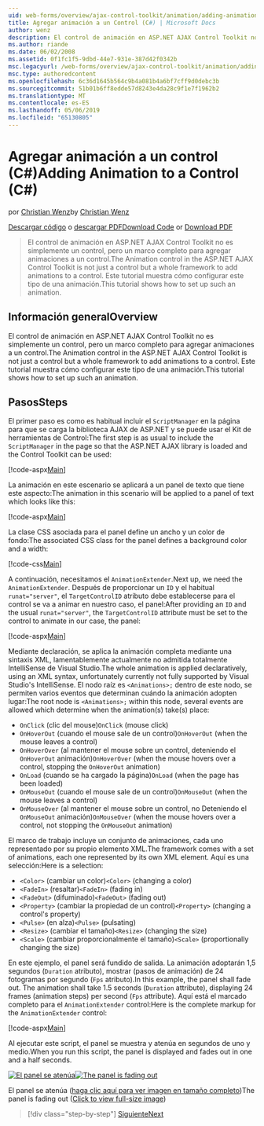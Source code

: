 ```yaml
---
uid: web-forms/overview/ajax-control-toolkit/animation/adding-animation-to-a-control-cs
title: Agregar animación a un Control (C#) | Microsoft Docs
author: wenz
description: El control de animación en ASP.NET AJAX Control Toolkit no es simplemente un control, pero un marco completo para agregar animaciones a un control. Este tutorial se muestra cómo...
ms.author: riande
ms.date: 06/02/2008
ms.assetid: 0f1fc1f5-9dbd-44e7-931e-387d42f0342b
msc.legacyurl: /web-forms/overview/ajax-control-toolkit/animation/adding-animation-to-a-control-cs
msc.type: authoredcontent
ms.openlocfilehash: 6c36d1645b564c9b4a081b4a6bf7cff9d0debc3b
ms.sourcegitcommit: 51b01b6ff8edde57d8243e4da28c9f1e7f1962b2
ms.translationtype: MT
ms.contentlocale: es-ES
ms.lasthandoff: 05/06/2019
ms.locfileid: "65130805"
---
```

# <a name="adding-animation-to-a-control-c"></a><span data-ttu-id="f8877-104">Agregar animación a un control (C#)</span><span class="sxs-lookup"><span data-stu-id="f8877-104">Adding Animation to a Control (C#)</span></span>

<span data-ttu-id="f8877-105">por [Christian Wenz](https://github.com/wenz)</span><span class="sxs-lookup"><span data-stu-id="f8877-105">by [Christian Wenz](https://github.com/wenz)</span></span>

<span data-ttu-id="f8877-106">[Descargar código](http://download.microsoft.com/download/f/9/a/f9a26acd-8df4-4484-8a18-199e4598f411/Animation1.cs.zip) o [descargar PDF](http://download.microsoft.com/download/6/7/1/6718d452-ff89-4d3f-a90e-c74ec2d636a3/animation1CS.pdf)</span><span class="sxs-lookup"><span data-stu-id="f8877-106">[Download Code](http://download.microsoft.com/download/f/9/a/f9a26acd-8df4-4484-8a18-199e4598f411/Animation1.cs.zip) or [Download PDF](http://download.microsoft.com/download/6/7/1/6718d452-ff89-4d3f-a90e-c74ec2d636a3/animation1CS.pdf)</span></span>

> <span data-ttu-id="f8877-107">El control de animación en ASP.NET AJAX Control Toolkit no es simplemente un control, pero un marco completo para agregar animaciones a un control.</span><span class="sxs-lookup"><span data-stu-id="f8877-107">The Animation control in the ASP.NET AJAX Control Toolkit is not just a control but a whole framework to add animations to a control.</span></span> <span data-ttu-id="f8877-108">Este tutorial muestra cómo configurar este tipo de una animación.</span><span class="sxs-lookup"><span data-stu-id="f8877-108">This tutorial shows how to set up such an animation.</span></span>

## <a name="overview"></a><span data-ttu-id="f8877-109">Información general</span><span class="sxs-lookup"><span data-stu-id="f8877-109">Overview</span></span>

<span data-ttu-id="f8877-110">El control de animación en ASP.NET AJAX Control Toolkit no es simplemente un control, pero un marco completo para agregar animaciones a un control.</span><span class="sxs-lookup"><span data-stu-id="f8877-110">The Animation control in the ASP.NET AJAX Control Toolkit is not just a control but a whole framework to add animations to a control.</span></span> <span data-ttu-id="f8877-111">Este tutorial muestra cómo configurar este tipo de una animación.</span><span class="sxs-lookup"><span data-stu-id="f8877-111">This tutorial shows how to set up such an animation.</span></span>

## <a name="steps"></a><span data-ttu-id="f8877-112">Pasos</span><span class="sxs-lookup"><span data-stu-id="f8877-112">Steps</span></span>

<span data-ttu-id="f8877-113">El primer paso es como es habitual incluir el `ScriptManager` en la página para que se carga la biblioteca AJAX de ASP.NET y se puede usar el Kit de herramientas de Control:</span><span class="sxs-lookup"><span data-stu-id="f8877-113">The first step is as usual to include the `ScriptManager` in the page so that the ASP.NET AJAX library is loaded and the Control Toolkit can be used:</span></span>

[!code-aspx[Main](adding-animation-to-a-control-cs/samples/sample1.aspx)]

<span data-ttu-id="f8877-114">La animación en este escenario se aplicará a un panel de texto que tiene este aspecto:</span><span class="sxs-lookup"><span data-stu-id="f8877-114">The animation in this scenario will be applied to a panel of text which looks like this:</span></span>

[!code-aspx[Main](adding-animation-to-a-control-cs/samples/sample2.aspx)]

<span data-ttu-id="f8877-115">La clase CSS asociada para el panel define un ancho y un color de fondo:</span><span class="sxs-lookup"><span data-stu-id="f8877-115">The associated CSS class for the panel defines a background color and a width:</span></span>

[!code-css[Main](adding-animation-to-a-control-cs/samples/sample3.css)]

<span data-ttu-id="f8877-116">A continuación, necesitamos el `AnimationExtender`.</span><span class="sxs-lookup"><span data-stu-id="f8877-116">Next up, we need the `AnimationExtender`.</span></span> <span data-ttu-id="f8877-117">Después de proporcionar un `ID` y el habitual `runat="server"`, el `TargetControlID` atributo debe establecerse para el control se va a animar en nuestro caso, el panel:</span><span class="sxs-lookup"><span data-stu-id="f8877-117">After providing an `ID` and the usual `runat="server"`, the `TargetControlID` attribute must be set to the control to animate in our case, the panel:</span></span>

[!code-aspx[Main](adding-animation-to-a-control-cs/samples/sample4.aspx)]

<span data-ttu-id="f8877-118">Mediante declaración, se aplica la animación completa mediante una sintaxis XML, lamentablemente actualmente no admitida totalmente IntelliSense de Visual Studio.</span><span class="sxs-lookup"><span data-stu-id="f8877-118">The whole animation is applied declaratively, using an XML syntax, unfortunately currently not fully supported by Visual Studio's IntelliSense.</span></span> <span data-ttu-id="f8877-119">El nodo raíz es `<Animations>;` dentro de este nodo, se permiten varios eventos que determinan cuándo la animación adopten lugar:</span><span class="sxs-lookup"><span data-stu-id="f8877-119">The root node is `<Animations>;` within this node, several events are allowed which determine when the animation(s) take(s) place:</span></span>

- <span data-ttu-id="f8877-120">`OnClick` (clic del mouse)</span><span class="sxs-lookup"><span data-stu-id="f8877-120">`OnClick` (mouse click)</span></span>
- <span data-ttu-id="f8877-121">`OnHoverOut` (cuando el mouse sale de un control)</span><span class="sxs-lookup"><span data-stu-id="f8877-121">`OnHoverOut` (when the mouse leaves a control)</span></span>
- <span data-ttu-id="f8877-122">`OnHoverOver` (al mantener el mouse sobre un control, deteniendo el `OnHoverOut` animación)</span><span class="sxs-lookup"><span data-stu-id="f8877-122">`OnHoverOver` (when the mouse hovers over a control, stopping the `OnHoverOut` animation)</span></span>
- <span data-ttu-id="f8877-123">`OnLoad` (cuando se ha cargado la página)</span><span class="sxs-lookup"><span data-stu-id="f8877-123">`OnLoad` (when the page has been loaded)</span></span>
- <span data-ttu-id="f8877-124">`OnMouseOut` (cuando el mouse sale de un control)</span><span class="sxs-lookup"><span data-stu-id="f8877-124">`OnMouseOut` (when the mouse leaves a control)</span></span>
- <span data-ttu-id="f8877-125">`OnMouseOver` (al mantener el mouse sobre un control, no Deteniendo el `OnMouseOut` animación)</span><span class="sxs-lookup"><span data-stu-id="f8877-125">`OnMouseOver` (when the mouse hovers over a control, not stopping the `OnMouseOut` animation)</span></span>

<span data-ttu-id="f8877-126">El marco de trabajo incluye un conjunto de animaciones, cada uno representado por su propio elemento XML.</span><span class="sxs-lookup"><span data-stu-id="f8877-126">The framework comes with a set of animations, each one represented by its own XML element.</span></span> <span data-ttu-id="f8877-127">Aquí es una selección:</span><span class="sxs-lookup"><span data-stu-id="f8877-127">Here is a selection:</span></span>

- <span data-ttu-id="f8877-128">`<Color>` (cambiar un color)</span><span class="sxs-lookup"><span data-stu-id="f8877-128">`<Color>` (changing a color)</span></span>
- <span data-ttu-id="f8877-129">`<FadeIn>` (resaltar)</span><span class="sxs-lookup"><span data-stu-id="f8877-129">`<FadeIn>` (fading in)</span></span>
- <span data-ttu-id="f8877-130">`<FadeOut>` (difuminado)</span><span class="sxs-lookup"><span data-stu-id="f8877-130">`<FadeOut>` (fading out)</span></span>
- <span data-ttu-id="f8877-131">`<Property>` (cambiar la propiedad de un control)</span><span class="sxs-lookup"><span data-stu-id="f8877-131">`<Property>` (changing a control's property)</span></span>
- <span data-ttu-id="f8877-132">`<Pulse>` (en alza)</span><span class="sxs-lookup"><span data-stu-id="f8877-132">`<Pulse>` (pulsating)</span></span>
- <span data-ttu-id="f8877-133">`<Resize>` (cambiar el tamaño)</span><span class="sxs-lookup"><span data-stu-id="f8877-133">`<Resize>` (changing the size)</span></span>
- <span data-ttu-id="f8877-134">`<Scale>` (cambiar proporcionalmente el tamaño)</span><span class="sxs-lookup"><span data-stu-id="f8877-134">`<Scale>` (proportionally changing the size)</span></span>

<span data-ttu-id="f8877-135">En este ejemplo, el panel será fundido de salida. La animación adoptarán 1,5 segundos (`Duration` atributo), mostrar (pasos de animación) de 24 fotogramas por segundo (`Fps` atributo).</span><span class="sxs-lookup"><span data-stu-id="f8877-135">In this example, the panel shall fade out. The animation shall take 1.5 seconds (`Duration` attribute), displaying 24 frames (animation steps) per second (`Fps` attribute).</span></span> <span data-ttu-id="f8877-136">Aquí está el marcado completo para el `AnimationExtender` control:</span><span class="sxs-lookup"><span data-stu-id="f8877-136">Here is the complete markup for the `AnimationExtender` control:</span></span>

[!code-aspx[Main](adding-animation-to-a-control-cs/samples/sample5.aspx)]

<span data-ttu-id="f8877-137">Al ejecutar este script, el panel se muestra y atenúa en segundos de uno y medio.</span><span class="sxs-lookup"><span data-stu-id="f8877-137">When you run this script, the panel is displayed and fades out in one and a half seconds.</span></span>

<span data-ttu-id="f8877-138">[![El panel se atenúa](adding-animation-to-a-control-cs/_static/image2.png)](adding-animation-to-a-control-cs/_static/image1.png)</span><span class="sxs-lookup"><span data-stu-id="f8877-138">[![The panel is fading out](adding-animation-to-a-control-cs/_static/image2.png)](adding-animation-to-a-control-cs/_static/image1.png)</span></span>

<span data-ttu-id="f8877-139">El panel se atenúa ([haga clic aquí para ver imagen en tamaño completo](adding-animation-to-a-control-cs/_static/image3.png))</span><span class="sxs-lookup"><span data-stu-id="f8877-139">The panel is fading out ([Click to view full-size image](adding-animation-to-a-control-cs/_static/image3.png))</span></span>

> [!div class="step-by-step"]
> [<span data-ttu-id="f8877-140">Siguiente</span><span class="sxs-lookup"><span data-stu-id="f8877-140">Next</span></span>](executing-several-animations-at-the-same-time-cs.md)

